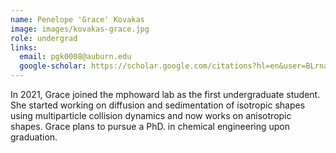 ```yaml
---
name: Penelope 'Grace' Kovakas
image: images/kovakas-grace.jpg
role: undergrad
links:
  email: pgk0008@auburn.edu
  google-scholar: https://scholar.google.com/citations?hl=en&user=BLrnaR4AAAAJ
---
```


In 2021, Grace joined the mphoward lab as the first undergraduate student. She started working on diffusion and sedimentation of isotropic shapes using multiparticle collision dynamics and now works on anisotropic shapes. Grace plans to pursue a PhD. in chemical engineering upon graduation. 